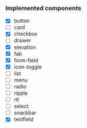 
### Implemented components

- [x] button
- [ ] card
- [x] checkbox
- [ ] drawer
- [x] elevation
- [x] fab
- [x] form-field
- [x] icon-toggle
- [ ] list
- [ ] menu
- [ ] radio
- [ ] ripple
- [ ] rtl
- [ ] select
- [ ] snackbar
- [x] textfield
